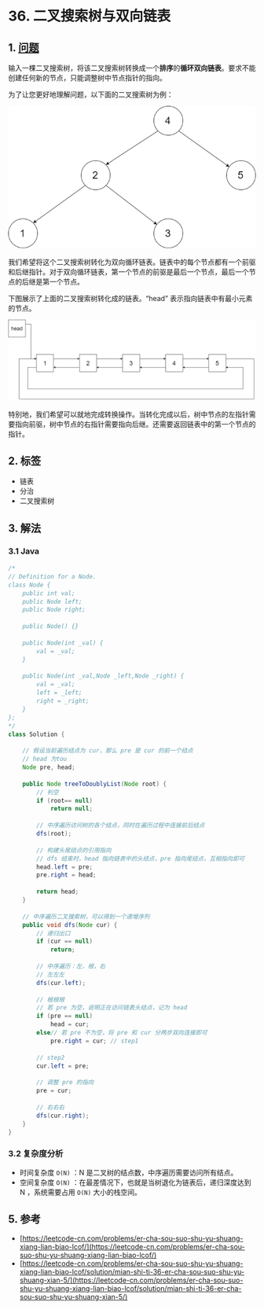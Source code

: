 # 36. 二叉搜索树与双向链表

## 1. [问题](https://leetcode-cn.com/problems/er-cha-sou-suo-shu-yu-shuang-xiang-lian-biao-lcof)

输入一棵二叉搜索树，将该二叉搜索树转换成一个**排序**的**循环双向链表**。要求不能创建任何新的节点，只能调整树中节点指针的指向。

为了让您更好地理解问题，以下面的二叉搜索树为例：

![](../../.gitbook/assets/image%20%284%29.png)

我们希望将这个二叉搜索树转化为双向循环链表。链表中的每个节点都有一个前驱和后继指针。对于双向循环链表，第一个节点的前驱是最后一个节点，最后一个节点的后继是第一个节点。

下图展示了上面的二叉搜索树转化成的链表。“head” 表示指向链表中有最小元素的节点。

![](../../.gitbook/assets/image%20%285%29.png)

特别地，我们希望可以就地完成转换操作。当转化完成以后，树中节点的左指针需要指向前驱，树中节点的右指针需要指向后继。还需要返回链表中的第一个节点的指针。

## 2. 标签

* 链表
* 分治
* 二叉搜索树

## 3. 解法

### 3.1 Java

```java
/*
// Definition for a Node.
class Node {
    public int val;
    public Node left;
    public Node right;

    public Node() {}

    public Node(int _val) {
        val = _val;
    }

    public Node(int _val,Node _left,Node _right) {
        val = _val;
        left = _left;
        right = _right;
    }
};
*/
class Solution {

    // 假设当前遍历结点为 cur，那么 pre 是 cur 的前一个结点
    // head 为tou
    Node pre, head;

    public Node treeToDoublyList(Node root) {
        // 判空
        if (root== null)
            return null;

        // 中序遍历访问树的各个结点，同时在遍历过程中连接前后结点
        dfs(root);

        // 构建头尾结点的引用指向
        // dfs 结束时，head 指向链表中的头结点，pre 指向尾结点，互相指向即可
        head.left = pre;
        pre.right = head;
        
        return head;
    }

    // 中序遍历二叉搜索树，可以得到一个递增序列
    public void dfs(Node cur) {
        // 递归出口
        if (cur == null)
            return;

        // 中序遍历：左，根，右
        // 左左左
        dfs(cur.left);

        // 根根根
        // 若 pre 为空，说明正在访问链表头结点，记为 head
        if (pre == null) 
            head = cur;
        else// 若 pre 不为空，将 pre 和 cur 分两步双向连接即可
            pre.right = cur; // step1

        // step2
        cur.left = pre;

        // 调整 pre 的指向
        pre = cur;

        // 右右右
        dfs(cur.right);
    }
}
```

### 3.2 复杂度分析

* 时间复杂度 `O(N)` ：N 是二叉树的结点数，中序遍历需要访问所有结点。
* 空间复杂度 `O(N)` ：在最差情况下，也就是当树退化为链表后，递归深度达到 N ，系统需要占用 `O(N)` 大小的栈空间。

## 5. 参考

* [https://leetcode-cn.com/problems/er-cha-sou-suo-shu-yu-shuang-xiang-lian-biao-lcof/](https://leetcode-cn.com/problems/er-cha-sou-suo-shu-yu-shuang-xiang-lian-biao-lcof/)
* [https://leetcode-cn.com/problems/er-cha-sou-suo-shu-yu-shuang-xiang-lian-biao-lcof/solution/mian-shi-ti-36-er-cha-sou-suo-shu-yu-shuang-xian-5/](https://leetcode-cn.com/problems/er-cha-sou-suo-shu-yu-shuang-xiang-lian-biao-lcof/solution/mian-shi-ti-36-er-cha-sou-suo-shu-yu-shuang-xian-5/)

